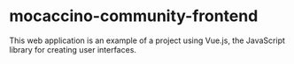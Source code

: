 # mocaccino-community-frontend

This web application is an example of a project using Vue.js, the JavaScript library for creating user interfaces.
